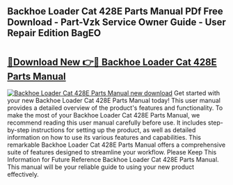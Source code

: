 ## Backhoe Loader Cat 428E Parts Manual PDf Free Download - Part-Vzk Service Owner Guide - User Repair Edition BagEO

# <h2><a href="http://bc76633.oget.top/?id=Backhoe+Loader+Cat+428E+Parts+Manual">🔗Download New 👉🔴 Backhoe Loader Cat 428E Parts Manual</a></h2>

[![Backhoe Loader Cat 428E Parts Manual new download](https://i.imgur.com/5g1atiW.png)](http://bc76633.oget.top/?id=Backhoe+Loader+Cat+428E+Parts+Manual)
Get started with your new Backhoe Loader Cat 428E Parts Manual today! This user manual provides a detailed overview of the product's features and functionality. To make the most of your Backhoe Loader Cat 428E Parts Manual, we recommend reading this user manual carefully before use. It includes step-by-step instructions for setting up the product, as well as detailed information on how to use its various features and capabilities. This remarkable Backhoe Loader Cat 428E Parts Manual offers a comprehensive suite of features designed to streamline your workflow. Please Keep This Information for Future Reference Backhoe Loader Cat 428E Parts Manual. This manual will be your reliable guide to using your new product effectively.
